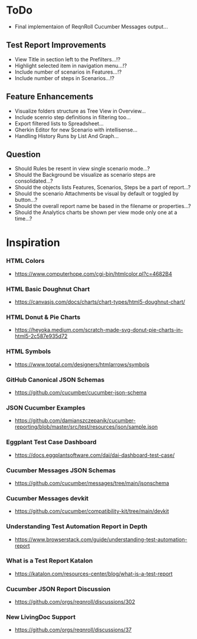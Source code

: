 # ToDo
* Final implementaion of ReqnRoll Cucumber Messages output...

## Test Report Improvements
* View Title in section left to the Prefilters...!?
* Highlight selected item in navigation menu...!?
* Include number of scenarios in Features...!?
* Include number of steps in Scenarios...!?

## Feature Enhancements
* Visualize folders structure as Tree View in Overview...
* Include scenrio step definitions in filtering too...
* Export filtered lists to Spreadsheet... 
* Gherkin Editor for new Scenario with intellisense...
* Handling History Runs by List And Graph...

## Question
* Should Rules be resent in view single scenario mode...?
* Should the Background be visualize as scenario steps are consolidated...?
* Should the objects lists Features, Scenarios, Steps be a part of report...?
* Should the scenario Attachments be visual by default or toggled by button...?
* Should the overall report name be based in the filename or properties...?
* Should the Analytics charts be shown per view mode only one at a time...?
 
# Inspiration

### HTML Colors
* https://www.computerhope.com/cgi-bin/htmlcolor.pl?c=4682B4

### HTML Basic Doughnut Chart
* https://canvasjs.com/docs/charts/chart-types/html5-doughnut-chart/

### HTML Donut & Pie Charts
* https://heyoka.medium.com/scratch-made-svg-donut-pie-charts-in-html5-2c587e935d72

### HTML Symbols
* https://www.toptal.com/designers/htmlarrows/symbols

### GitHub Canonical JSON Schemas
* https://github.com/cucumber/cucumber-json-schema

### JSON Cucumber Examples
* https://github.com/damianszczepanik/cucumber-reporting/blob/master/src/test/resources/json/sample.json

### Eggplant Test Case Dashboard
* https://docs.eggplantsoftware.com/dai/dai-dashboard-test-case/

### Cucumber Messages JSON Schemas
* https://github.com/cucumber/messages/tree/main/jsonschema

### Cucumber Messages devkit
* https://github.com/cucumber/compatibility-kit/tree/main/devkit

### Understanding Test Automation Report in Depth
* https://www.browserstack.com/guide/understanding-test-automation-report 

### What is a Test Report Katalon
* https://katalon.com/resources-center/blog/what-is-a-test-report

### Cucumber JSON Report Discussion
* https://github.com/orgs/reqnroll/discussions/302

### New LivingDoc Support
* https://github.com/orgs/reqnroll/discussions/37


